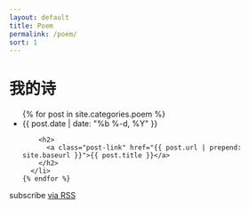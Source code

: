 ```yaml
---
layout: default
title: Poem
permalink: /poem/
sort: 1
---
```


<div class="home">

  <h1 class="page-heading">我的诗</h1>

  <ul class="post-list">
    {% for post in site.categories.poem %}
      <li>
        <span class="post-meta">{{ post.date | date: "%b %-d, %Y" }}</span>

        <h2>
          <a class="post-link" href="{{ post.url | prepend: site.baseurl }}">{{ post.title }}</a>
        </h2>
      </li>
    {% endfor %}
  </ul>

  <p class="rss-subscribe">subscribe <a href="{{ "/feed.xml" | prepend: site.baseurl }}">via RSS</a></p>

</div>
